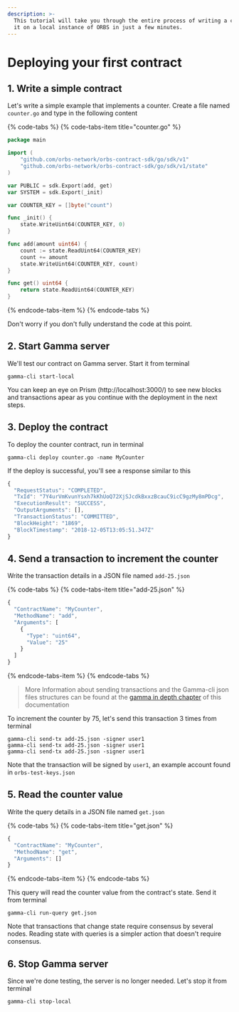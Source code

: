 ```yaml
---
description: >-
  This tutorial will take you through the entire process of writing a contract and deploying
  it on a local instance of ORBS in just a few minutes.
---
```


# Deploying your first contract

## 1. Write a simple contract

Let's write a simple example that implements a counter. Create a file named `counter.go` and type in the following content

{% code-tabs %}
{% code-tabs-item title="counter.go" %}
```go
package main

import (
	"github.com/orbs-network/orbs-contract-sdk/go/sdk/v1"
	"github.com/orbs-network/orbs-contract-sdk/go/sdk/v1/state"
)

var PUBLIC = sdk.Export(add, get)
var SYSTEM = sdk.Export(_init)

var COUNTER_KEY = []byte("count")

func _init() {
	state.WriteUint64(COUNTER_KEY, 0)
}

func add(amount uint64) {
	count := state.ReadUint64(COUNTER_KEY)
	count += amount
	state.WriteUint64(COUNTER_KEY, count)
}

func get() uint64 {
	return state.ReadUint64(COUNTER_KEY)
}
```
{% endcode-tabs-item %}
{% endcode-tabs %}

Don't worry if you don't fully understand the code at this point.

## 2. Start Gamma server

We'll test our contract on Gamma server. Start it from terminal

```text
gamma-cli start-local
```

You can keep an eye on Prism (http://localhost:3000/) to see new blocks and transactions apear 
as you continue with the deployment in the next steps.  

## 3. Deploy the contract

To deploy the counter contract, run in terminal

```text
gamma-cli deploy counter.go -name MyCounter
```

If the deploy is successful, you'll see a response similar to this

```javascript
{
  "RequestStatus": "COMPLETED",
  "TxId": "7Y4urVmKvunYsxh7kKhUoQ72XjSJcdkBxxzBcauC9icC9gzMy8mPDcg",
  "ExecutionResult": "SUCCESS",
  "OutputArguments": [],
  "TransactionStatus": "COMMITTED",
  "BlockHeight": "1869",
  "BlockTimestamp": "2018-12-05T13:05:51.347Z"
}
```

## 4. Send a transaction to increment the counter

Write the transaction details in a JSON file named `add-25.json`

{% code-tabs %}
{% code-tabs-item title="add-25.json" %}
```javascript
{
  "ContractName": "MyCounter",
  "MethodName": "add", 
  "Arguments": [
    {
      "Type": "uint64",
      "Value": "25"
    }
  ]
}
```
{% endcode-tabs-item %}
{% endcode-tabs %}

> More Information about sending transactions and the Gamma-cli json files structures can be found at the [gamma in depth chapter](../gamma-in-depth/sending-transactions-and-queries.md) of this documentation

To increment the counter by 75, let's send this transaction 3 times from terminal

```text
gamma-cli send-tx add-25.json -signer user1
gamma-cli send-tx add-25.json -signer user1
gamma-cli send-tx add-25.json -signer user1
```

Note that the transaction will be signed by `user1`, an example account found in `orbs-test-keys.json`

## 5. Read the counter value

Write the query details in a JSON file named `get.json`

{% code-tabs %}
{% code-tabs-item title="get.json" %}
```javascript
{
  "ContractName": "MyCounter",
  "MethodName": "get",
  "Arguments": []
}
```
{% endcode-tabs-item %}
{% endcode-tabs %}

This query will read the counter value from the contract's state. Send it from terminal

```text
gamma-cli run-query get.json
```

Note that transactions that change state require consensus by several nodes. Reading state with queries is a simpler action that doesn't require consensus.

## 6. Stop Gamma server

Since we're done testing, the server is no longer needed. Let's stop it from terminal

```text
gamma-cli stop-local
```

